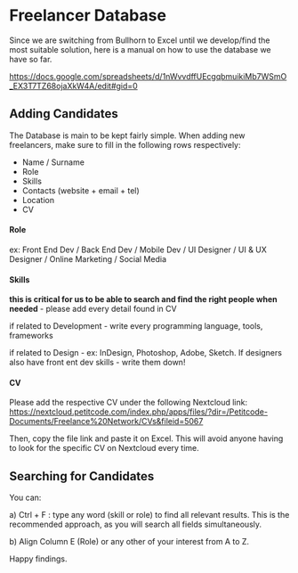 <!-- TITLE: Freelancer Database -->
<!-- SUBTITLE: A quick summary of Freelancer Database -->

# Freelancer Database

Since we are switching from Bullhorn to Excel until we develop/find the most suitable solution, here is a manual on how to use the database we have so far.

https://docs.google.com/spreadsheets/d/1nWvvdffUEcgqbmuikiMb7WSmO_EX3T7TZ68ojaXkW4A/edit#gid=0

## Adding Candidates

The Database is main to be kept fairly simple. When adding new freelancers, make sure to fill in the following rows respectively:

* Name / Surname
* Role
* Skills
* Contacts (website + email + tel)
* Location
* CV


#### Role

ex: Front End Dev / Back End Dev / Mobile Dev / UI Designer / UI & UX Designer / Online Marketing / Social Media 


#### Skills

**this is critical for us to be able to search and find the right people when needed** - please add every detail found in CV

if related to Development - write every programming language, tools, frameworks

if related to Design - ex: InDesign, Photoshop, Adobe, Sketch. If designers also have front ent dev skills - write them down!

#### CV

Please add the respective CV under the following Nextcloud link: https://nextcloud.petitcode.com/index.php/apps/files/?dir=/Petitcode-Documents/Freelance%20Network/CVs&fileid=5067

Then, copy the file link and paste it on Excel. This will avoid anyone having to look for the specific CV on Nextcloud every time.


## Searching for Candidates

You can:

a) Ctrl + F : type any word (skill or role) to find all relevant results. This is the recommended approach, as you will search all fields simultaneously.

b) Align Column E (Role) or any other of your interest from A to Z.


Happy findings.
